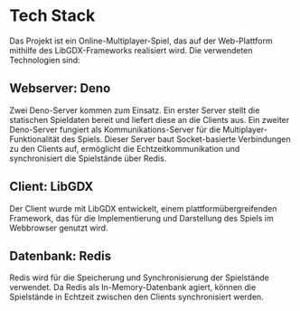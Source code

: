 # Tech Stack

Das Projekt ist ein Online-Multiplayer-Spiel, das auf der Web-Plattform mithilfe des LibGDX-Frameworks realisiert wird. Die verwendeten Technologien sind:

## Webserver: Deno
  
Zwei Deno-Server kommen zum Einsatz. Ein erster Server stellt die statischen Spieldaten bereit und liefert diese an die Clients aus. Ein zweiter Deno-Server fungiert als Kommunikations-Server für die Multiplayer-Funktionalität des Spiels. Dieser Server baut Socket-basierte Verbindungen zu den Clients auf, ermöglicht die Echtzeitkommunikation und synchronisiert die Spielstände über Redis.

## Client: LibGDX

Der Client wurde mit LibGDX entwickelt, einem plattformübergreifenden Framework, das für die Implementierung und Darstellung des Spiels im Webbrowser genutzt wird.

## Datenbank: Redis
  
Redis wird für die Speicherung und Synchronisierung der Spielstände verwendet. Da Redis als In-Memory-Datenbank agiert, können die Spielstände in Echtzeit zwischen den Clients synchronisiert werden.